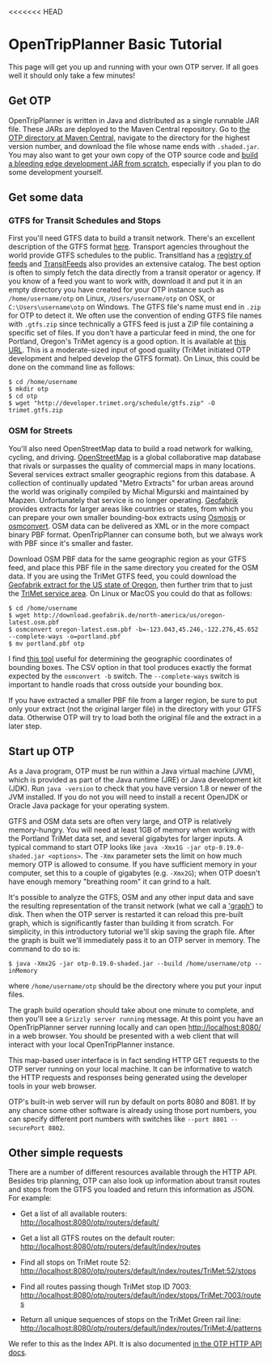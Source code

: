 <<<<<<< HEAD
# OpenTripPlanner Basic Tutorial

This page will get you up and running with your own OTP server. If all goes well it should only take a few minutes!

## Get OTP

OpenTripPlanner is written in Java and distributed as a single runnable JAR file. These JARs are deployed to the Maven Central repository. Go to [the OTP directory at Maven Central](https://repo1.maven.org/maven2/org/opentripplanner/otp/), navigate to the directory for the highest version number, and download the file whose name ends with `.shaded.jar`.
You may also want to get your own copy of the OTP source code and [build a bleeding edge development JAR from scratch](Getting-OTP), especially if you plan to do some development yourself.

## Get some data

### GTFS for Transit Schedules and Stops

First you'll need GTFS data to build a transit network. There's an excellent description of the GTFS format [here](http://gtfs.org/). Transport agencies throughout the world provide GTFS schedules to the public. Transitland has a
[registry of feeds](https://transit.land/feed-registry) and [TransitFeeds](http://transitfeeds.com/) also provides an extensive catalog. The best option is often to simply fetch the data directly from a transit operator or agency. If you know of a feed you want to work with, download it and put it in an empty directory you have created for your OTP instance such as `/home/username/otp` on Linux, `/Users/username/otp` on OSX, or `C:\Users\username\otp` on Windows. The GTFS file's name must end in `.zip` for OTP to detect it. We often use the convention of ending GTFS file names with `.gtfs.zip` since technically a GTFS feed is just a ZIP file containing a specific set of files. If you don't have a particular feed in mind, the one for Portland, Oregon's TriMet agency is a good option. It is available at [this URL](http://developer.trimet.org/schedule/gtfs.zip). This is a moderate-sized input of good quality (TriMet initiated OTP development and helped develop the GTFS format). On Linux, this could be done on the command line as follows:

    $ cd /home/username
    $ mkdir otp
    $ cd otp
    $ wget "http://developer.trimet.org/schedule/gtfs.zip" -O trimet.gtfs.zip

### OSM for Streets

You'll also need OpenStreetMap data to build a road network for walking, cycling, and driving. [OpenStreetMap](https://www.openstreetmap.org/) is a global collaborative map database that rivals or surpasses the quality of commercial maps in many locations. Several services extract smaller geographic regions from this database. A collection of continually updated
"Metro Extracts" for urban areas around the world was originally compiled by Michal Migurski and maintained by Mapzen. Unfortunately that service is no longer operating. [Geofabrik](http://download.geofabrik.de/) provides extracts for larger areas like countries or states, from which you can prepare your own smaller bounding-box extracts using [Osmosis](http://wiki.openstreetmap.org/wiki/Osmosis#Extracting_bounding_boxes) or [osmconvert](http://wiki.openstreetmap.org/wiki/Osmconvert#Applying_Geographical_Borders). OSM data can be delivered as XML or in the more compact binary PBF format. OpenTripPlanner can consume both, but we always work with PBF since it's smaller and faster.

Download OSM PBF data for the same geographic region as your GTFS feed, and place this PBF file in the same directory you created for the OSM data. If you are using the TriMet GTFS feed, you could download the [Geofabrik extract for the US state of Oregon](http://download.geofabrik.de/north-america/us/oregon.html), then further trim that to just the [TriMet service area](https://trimet.org/pdfs/taxinfo/trimetdistrictboundary.pdf). On Linux or MacOS you could do that as follows:

    $ cd /home/username
    $ wget http://download.geofabrik.de/north-america/us/oregon-latest.osm.pbf
    $ osmconvert oregon-latest.osm.pbf -b=-123.043,45.246,-122.276,45.652 --complete-ways -o=portland.pbf
    $ mv portland.pbf otp

I find [this tool](https://boundingbox.klokantech.com/) useful for determining the geographic coordinates of bounding boxes. The CSV option in that tool produces exactly the format expected by the `osmconvert -b` switch. The `--complete-ways` switch is important to handle roads that cross outside your bounding box.

If you have extracted a smaller PBF file from a larger region, be sure to put only your extract (not the original larger file) in the directory with your GTFS data. Otherwise OTP will try to load both the original file and the extract in a later step.

## Start up OTP

As a Java program, OTP must be run within a Java virtual machine (JVM), which is provided as part of the Java runtime
(JRE) or Java development kit (JDK). Run `java -version` to check that you have version 1.8 or newer of the JVM installed.
If you do not you will need to install a recent OpenJDK or Oracle Java package for your operating system.

GTFS and OSM data sets are often very large, and OTP is relatively memory-hungry. You will need at least 1GB of memory
when working with the Portland TriMet data set, and several gigabytes for larger inputs. A typical command to start OTP
looks like `java -Xmx1G -jar otp-0.19.0-shaded.jar <options>`. The `-Xmx` parameter sets
the limit on how much memory OTP is allowed to consume. If you have sufficient memory in your computer,
set this to a couple of gigabytes (e.g. `-Xmx2G`); when OTP doesn't have enough memory "breathing room" it can grind to a halt.

It's possible to analyze the GTFS, OSM and any other input data and save the resulting representation of the transit
network (what we call a ['graph'](http://en.wikipedia.org/wiki/Graph_%28mathematics%29)) to disk. Then when the OTP server is restarted it can reload this pre-built graph, which is significantly faster than building it from scratch.
For simplicity, in this introductory tutorial we'll skip saving the graph file. After the graph is built we'll immediately pass it to an OTP server in memory. The command to do so is:


```
$ java -Xmx2G -jar otp-0.19.0-shaded.jar --build /home/username/otp --inMemory
```

where `/home/username/otp` should be the directory where you put your input files.

The graph build operation should take about one minute to complete, and then you'll see a `Grizzly server running` message. At this point you have an OpenTripPlanner server running locally and can open [http://localhost:8080/](http://localhost:8080/) in a web browser. You should be presented with a web client that will
interact with your local OpenTripPlanner instance.

This map-based user interface is in fact sending HTTP GET requests to the OTP server running on your local machine. It can be informative to watch the HTTP requests and responses being generated using the developer tools in your web browser.

OTP's built-in web server will run by default on ports 8080 and 8081. If by any chance some other software is already using those port numbers, you can specify different port numbers with switches like `--port 8801 --securePort 8802`.


## Other simple requests

There are a number of different resources available through the HTTP API. Besides trip planning, OTP can also look up information about transit routes and stops from the GTFS you loaded and return this information as JSON. For example:

- Get a list of all available routers: [http://localhost:8080/otp/routers/default/](http://localhost:8080/otp/routers/default/)

- Get a list all GTFS routes on the default router: [http://localhost:8080/otp/routers/default/index/routes](http://localhost:8080/otp/routers/default/index/routes)

- Find all stops on TriMet route 52: [http://localhost:8080/otp/routers/default/index/routes/TriMet:52/stops](http://localhost:8080/otp/routers/default/index/routes/TriMet:52/stops)

- Find all routes passing though TriMet stop ID 7003: [http://localhost:8080/otp/routers/default/index/stops/TriMet:7003/routes](http://localhost:8080/otp/routers/default/index/stops/TriMet:7003/routes)


- Return all unique sequences of stops on the TriMet Green rail line: [http://localhost:8080/otp/routers/default/index/routes/TriMet:4/patterns](http://localhost:8080/otp/routers/default/index/routes/TriMet:4/patterns)

We refer to this as the Index API. It is also documented [in the OTP HTTP API docs](http://dev.opentripplanner.org/apidoc/1.0.0/resource_IndexAPI.html).
